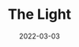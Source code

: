 ---
title: The Light
slug: light
subheader: 'written by Loy A. Webb

  directed by Cameron Drake

  Winter 2022'
description: 'Not every marriage proposal goes as planned. Loy A. Webb’s <em>The Light</em> introduces us to Rashad and Genesis on what should be one of the happiest days of their lives, but their joy quickly unravels when ground-shifting accusations from the past resurface in this gripping two-character drama. Can their relationship survive the growing divide between them over who – and what – to believe? <em>The Light</em> is a reckoning that unfolds in real-time and peels away the layers of truth, doubt, pain, and, ultimately, the power of love.'
vimeo_link: 'https://player.vimeo.com/video/690072113'
roles:
  Cast:
  - name: Lauren Dotson
    role: Genesis
    bio: "is a second year Creative Writing and CRES major. This is her first performance with University Theater. She's a part of campus RSOs like UChicago United, #CareNotCops, and the Organization of Black Students. In her free time she likes to read, write, and watch movies with friends. If we're being honest when she's not working she's most likely on Twitter (follow her @laurcherdots). She wants to shout out her family, her friends, her fellow fire signs, the city of Ypsilanti, the state of Delaware, and most of all her older sister Olivia who she loves dearly. "
  - name: Chimaobi Amanchukwu
    role: Rashad
    bio: "is a first year computer science major. This is his first play."
  Production Staff:
  - name: Cameron Drake
    role: Director 
    bio: "is a student in the College."
  - name: Marissa McCollum
    role: Production Manager
    bio: "is a student in the College."
  - name: Coco Liu
    role: Stage Manager
    bio: "is a first year tentative Chemistry and Linguistics major. She has previously worked on *Love's Labour's Lost* (Assistant Stage Manager)."
  - name: Nashatay Crawford
    role: Scenic Designer
    bio: "is a second year in the College. This is the first production that they have designed for."
  - name: Isabel Sethi
    role: Costume Designer
    bio: "is a first year English and Econ major. She works in the TAPS costume department and her favorite play is *The Tempest*."
  - name: Luke Walker
    role: Props Designer
    bio: "is a first year Media Arts and Design major. He has previously worked with University Theater as a member of the 36th Generation of Off-Off Campus. "
  - name: Abigail Starr
    role: Lighting Designer
    bio: "is a first year prospective Data Science major. She has previously worked on *Amazons and Their Men* (Assistant Lighting Technician), *Guys and Dolls* (Spotlight Technician), *Urinetown* (Assistant Lighting Technician), and *The Drowsy Chaperone* (Lighting Designer). She is excited and honored to be part of such a wonderful production and team."
  - name: Sana Fessuh
    role: Sound Designer
    bio: "is a student in the College."
  - name: Ryan Cairns
    role: Assistant Director
    bio: "is a first year (tentative) Political Science and TAPS major. In UT, she previously worked on last quarter’s *Love’s Labour’s Lost* (Assistant Director), and is the admin staff liaison for the UT Committee. She has really loved working on this production and with this team, and hopes to continue her involvement in UT moving forward!"
  - name: Yifan (Megan) Zhao
    role: Assistant Production Manager
    bio: "is a student in the College."
  - name: Nathalie Lam
    role: Assistant Stage Manager
    bio: "is a student in the College."
  - name: Emily Zen
    role: Assistant Props Designer
    bio: "is a student in the College."
  - name: Cole Meldorf
    role: UT Committee Liaison
    bio: "is a student in the College."
  - name: Silas Coleman
    role: Tech Staff Liaison
    bio: "is a student in the College."
layout: show-info
quarter: winter
year: 2022
season: 2021-2022 Shows
date: 2022-03-03

---